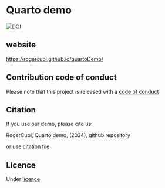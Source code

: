 # Quarto demo

[![DOI](https://zenodo.org/badge/785148582.svg)](https://zenodo.org/doi/10.5281/zenodo.10960734)

## website 
https://rogercubi.github.io/quartoDemo/

## Contribution code of conduct

Please note that this project is released with a [code of conduct](code_of_conduct.md)

## Citation

If you use our demo, please cite us:

RogerCubi, Quarto demo, (2024), github repository

or use [citation file](CITATION.cff)

## Licence

Under [licence](LICENCE)
